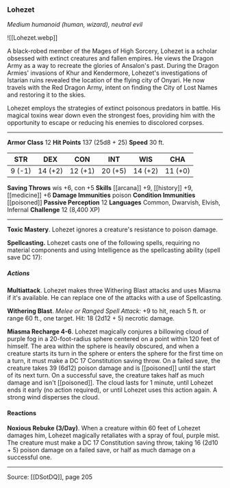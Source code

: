 ### Lohezet
_Medium humanoid (human, wizard), neutral evil_

![[Lohezet.webp]]

A black-robed member of the Mages of High Sorcery, Lohezet is a scholar obsessed with extinct creatures and fallen empires. He views the Dragon Army as a way to recreate the glories of Ansalon's past. During the Dragon Armies' invasions of Khur and Kendermore, Lohezet's investigations of Istarian ruins revealed the location of the flying city of Onyari. He now travels with the Red Dragon Army, intent on finding the City of Lost Names and restoring it to the skies.

Lohezet employs the strategies of extinct poisonous predators in battle. His magical toxins wear down even the strongest foes, providing him with the opportunity to escape or reducing his enemies to discolored corpses.




---

**Armor Class** 12
**Hit Points** 137 (25d8 + 25)
**Speed** 30 ft.

| STR     | DEX     | CON     | INT     | WIS     | CHA     |
|---------|---------|---------|---------|---------|---------|
| 9 (-1) | 14 (+2) | 12 (+1) | 20 (+5) | 14 (+2) | 11 (+0) |

**Saving Throws** wis +6, con +5
**Skills** [[arcana]] +9, [[history]] +9, [[medicine]] +6
**Damage Immunities** poison
**Condition Immunities** [[poisoned]]
**Passive Perception** 12
**Languages** Common, Dwarvish, Elvish, Infernal
**Challenge** 12 (8,400 XP)

---

**Toxic Mastery**. Lohezet ignores a creature's resistance to poison damage.

**Spellcasting.** Lohezet casts one of the following spells, requiring no material components and using Intelligence as the spellcasting ability (spell save DC 17):

##### Actions
**Multiattack**. Lohezet makes three Withering Blast attacks and uses Miasma if it's available. He can replace one of the attacks with a use of Spellcasting.

**Withering Blast**. _Melee or Ranged Spell Attack:_ +9 to hit, reach 5 ft. or range 60 ft., one target. Hit: 18 (2d12 + 5) necrotic damage.

**Miasma Recharge 4-6**. Lohezet magically conjures a billowing cloud of purple fog in a 20-foot-radius sphere centered on a point within 120 feet of himself. The area within the sphere is heavily obscured, and when a creature starts its turn in the sphere or enters the sphere for the first time on a turn, it must make a DC 17 Constitution saving throw. On a failed save, the creature takes 39 (6d12) poison damage and is [[poisoned]] until the start of its next turn. On a successful save, the creature takes half as much damage and isn't [[poisoned]]. The cloud lasts for 1 minute, until Lohezet ends it early (no action required), or until Lohezet uses this action again. A strong wind disperses the cloud.

#### Reactions
**Noxious Rebuke (3/Day)**. When a creature within 60 feet of Lohezet damages him, Lohezet magically retaliates with a spray of foul, purple mist. The creature must make a DC 17 Constitution saving throw, taking 16 (2d10 + 5) poison damage on a failed save, or half as much damage on a successful one.


---

Source: [[DSotDQ]], page 205